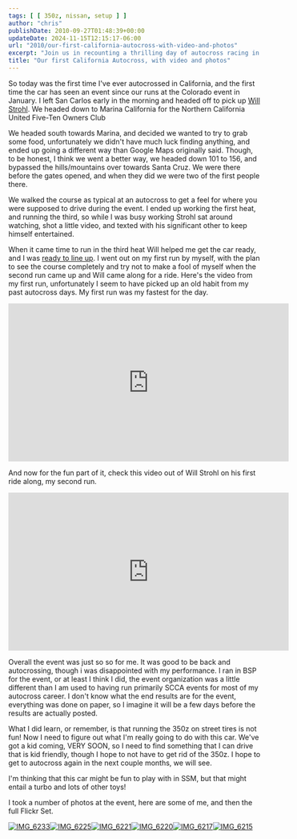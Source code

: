 ```yaml
---
tags: [ [ 350z, nissan, setup ] ]
author: "chris"
publishDate: 2010-09-27T01:48:39+00:00
updateDate: 2024-11-15T12:15:17-06:00
url: "2010/our-first-california-autocross-with-video-and-photos"
excerpt: "Join us in recounting a thrilling day of autocross racing in California, including course walk-throughs, heat runs, and personal insights."
title: "Our first California Autocross, with video and photos"
---
```


So today was the first time I've ever autocrossed in California, and the first time the car has seen an event since our runs at the Colorado event in January. I left San Carlos early in the morning and headed off to pick up <a href="https://www.willstrohl.com" >Will Strohl</a>. We headed down to Marina California for the Northern California United Five-Ten Owners Club 

We headed south towards Marina, and decided we wanted to try to grab some food, unfortunately we didn't have much luck finding anything, and ended up going a different way than Google Maps originally said. Though, to be honest, I think we went a better way, we headed down 101 to 156, and bypassed the hills/mountains over towards Santa Cruz. We were there before the gates opened, and when they did we were two of the first people there.

We walked the course as typical at an autocross to get a feel for where you were supposed to drive during the event. I ended up working the first heat, and running the third, so while I was busy working Strohl sat around watching, shot a little video, and texted with his significant other to keep himself entertained.

When it came time to run in the third heat Will helped me get the car ready, and I was <a href="https://twitpic.com/2sa58u" >ready to line up</a>. I went out on my first run by myself, with the plan to see the course completely and try not to make a fool of myself when the second run came up and Will came along for a ride. Here's the video from my first run, unfortunately I seem to have picked up an old habit from my past autocross days. My first run was my fastest for the day.


  <iframe width="560" height="315" src="https://www.youtube.com/embed/95ItS4Shce8?si=SBu6Ppz4dropBU_e" title="YouTube video player" frameborder="0" allow="accelerometer; autoplay; clipboard-write; encrypted-media; gyroscope; picture-in-picture; web-share" referrerpolicy="strict-origin-when-cross-origin" allowfullscreen></iframe>


And now for the fun part of it, check this video out of Will Strohl on his first ride along, my second run. 

<iframe width="560" height="315" src="https://www.youtube.com/embed/oW3_lPi4I_0?si=vpaJB9Nk7qQkvk7M" title="YouTube video player" frameborder="0" allow="accelerometer; autoplay; clipboard-write; encrypted-media; gyroscope; picture-in-picture; web-share" referrerpolicy="strict-origin-when-cross-origin" allowfullscreen></iframe>

Overall the event was just so so for me. It was good to be back and autocrossing, though i was disappointed with my performance. I ran in BSP for the event, or at least I think I did, the event organization was a little different than I am used to having run primarily SCCA events for most of my autocross career. I don't know what the end results are for the event, everything was done on paper, so I imagine it will be a few days before the results are actually posted.

What I did learn, or remember, is that running the 350z on street tires is not fun! Now I need to figure out what I'm really going to do with this car. We've got a kid coming, VERY SOON, so I need to find something that I can drive that is kid friendly, though I hope to not have to get rid of the 350z. I hope to get to autocross again in the next couple months, we will see. 

I'm thinking that this car might be fun to play with in SSM, but that might entail a turbo and lots of other toys!

I took a number of photos at the event, here are some of me, and then the full Flickr Set.

<a title="IMG_6233" href="https://www.flickr.com/photos/17726343@N00/5028892990/"><img border="0" alt="IMG_6233" src="https://static.flickr.com/4083/5028892990_cf3c425755_m.jpg" /></a><a title="IMG_6225" href="https://www.flickr.com/photos/17726343@N00/5028275443/"><img border="0" alt="IMG_6225" src="https://static.flickr.com/4091/5028275443_f27b042640_m.jpg" /></a><a title="IMG_6221" href="https://www.flickr.com/photos/17726343@N00/5028890414/"><img border="0" alt="IMG_6221" src="https://static.flickr.com/4130/5028890414_7988799ccb_m.jpg" /></a><a title="IMG_6220" href="https://www.flickr.com/photos/17726343@N00/5028889402/"><img border="0" alt="IMG_6220" src="https://static.flickr.com/4088/5028889402_99dbc9bc2e_m.jpg" /></a><a title="IMG_6217" href="https://www.flickr.com/photos/17726343@N00/5028271819/"><img border="0" alt="IMG_6217" src="https://static.flickr.com/4110/5028271819_3a2cb49499_m.jpg" /></a><a title="IMG_6215" href="https://www.flickr.com/photos/17726343@N00/5028270725/"><img border="0" alt="IMG_6215" src="https://static.flickr.com/4149/5028270725_e638b419aa_m.jpg" /></a>
